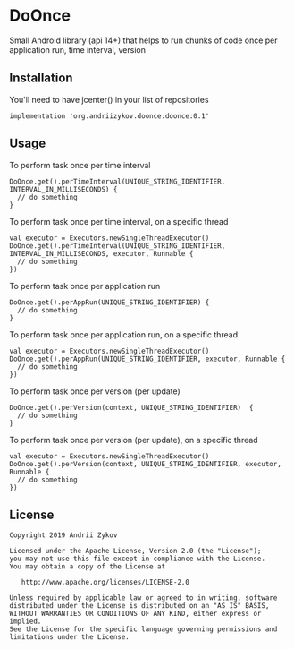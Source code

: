 # DoOnce

Small Android library (api 14+) that helps to run chunks of code once per application run, time interval, version

## Installation

You'll need to have jcenter() in your list of repositories

```
implementation 'org.andriizykov.doonce:doonce:0.1'
```

## Usage

To perform task once per time interval
```
DoOnce.get().perTimeInterval(UNIQUE_STRING_IDENTIFIER, INTERVAL_IN_MILLISECONDS) {                  
  // do something
}
```

To perform task once per time interval, on a specific thread 
```
val executor = Executors.newSingleThreadExecutor()
DoOnce.get().perTimeInterval(UNIQUE_STRING_IDENTIFIER, INTERVAL_IN_MILLISECONDS, executor, Runnable {                  
  // do something
})
```

To perform task once per application run
```
DoOnce.get().perAppRun(UNIQUE_STRING_IDENTIFIER) { 
  // do something
}
```

To perform task once per application run, on a specific thread 
```
val executor = Executors.newSingleThreadExecutor()
DoOnce.get().perAppRun(UNIQUE_STRING_IDENTIFIER, executor, Runnable { 
  // do something
})
```

To perform task once per version (per update)
```
DoOnce.get().perVersion(context, UNIQUE_STRING_IDENTIFIER)  { 
  // do something
}
```

To perform task once per version (per update), on a specific thread 
```
val executor = Executors.newSingleThreadExecutor()
DoOnce.get().perVersion(context, UNIQUE_STRING_IDENTIFIER, executor, Runnable { 
  // do something
})
```


## License

```
Copyright 2019 Andrii Zykov

Licensed under the Apache License, Version 2.0 (the "License");
you may not use this file except in compliance with the License.
You may obtain a copy of the License at

   http://www.apache.org/licenses/LICENSE-2.0

Unless required by applicable law or agreed to in writing, software
distributed under the License is distributed on an "AS IS" BASIS,
WITHOUT WARRANTIES OR CONDITIONS OF ANY KIND, either express or implied.
See the License for the specific language governing permissions and
limitations under the License.
```
